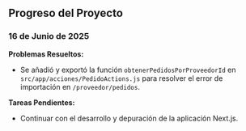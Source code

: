 ## Progreso del Proyecto

### 16 de Junio de 2025

**Problemas Resueltos:**
- Se añadió y exportó la función `obtenerPedidosPorProveedorId` en `src/app/acciones/PedidoActions.js` para resolver el error de importación en `/proveedor/pedidos`.

**Tareas Pendientes:**
- Continuar con el desarrollo y depuración de la aplicación Next.js.
